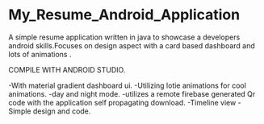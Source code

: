 # My_Resume_Android_Application
A simple resume application written in java to showcase a developers android skills.Focuses on design aspect with a card based dashboard and lots of animations .

COMPILE WITH ANDROID STUDIO. 

-With material gradient dashboard ui.
-Utilizing lotie animations for cool animations.
-day and night mode.
-utilizes a remote firebase generated Qr code with the application self propagating download.
-Timeline view 
-Simple design and code.

